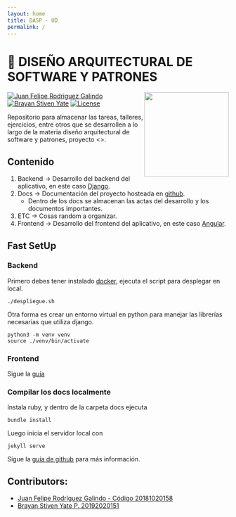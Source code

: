 ```yaml
---
layout: home
title: DASP - UD
permalink: /
---
```


# 👻  **DISEÑO ARQUITECTURAL DE SOFTWARE Y PATRONES**

<img src="https://www.udistrital.edu.co/themes/custom/versh/images/default/preloader.png" width="192px" height="192px" align="right"/>

[![Juan Felipe Rodriguez Galindo](https://img.shields.io/badge/Juferoga-github-br?style=flat-square)][1]
[![Brayan Stiven Yate](https://img.shields.io/badge/BrayanYate-github-br?style=flat-square)][10]
[![License](https://img.shields.io/badge/License-MIT-blue?style=flat-square)][2]


Repositorio para almacenar las tareas, talleres, ejercicios, entre otros que se desarrollen a lo largo de la materia diseño arquitectural de software y patrones, proyecto <<Agregar proyecto>>.

## Contenido

1. Backend  → Desarrollo del backend del aplicativo, en este caso [Django][3].
2. Docs  → Documentación del proyecto hosteada en [github][5].
    - Dentro de los docs se almacenan las actas del desarrollo y los documentos importantes.
4. ETC   → Cosas random a organizar.
3. Frontend → Desarrollo del frontend del aplicativo, en este caso [Angular][4].

## Fast SetUp

### Backend
Primero debes tener instalado [docker][6], ejecuta el script para desplegar en local.

```
./despliegue.sh
```
Otra forma es crear un entorno virtual en python para manejar las librerías necesarias que utiliza django.
```
python3 -m venv venv
source ./venv/bin/activate
```

### Frontend
Sigue la [guía][7]

### Compilar los docs localmente

Instala ruby, y dentro de la carpeta docs ejecuta 
```
bundle install
```
Luego inicia el servidor local con
```
jekyll serve
```
Sigue la [guía de github][8] para más información.

## Contributors:
 - [Juan Felipe Rodríguez Galindo - Código 20181020158][1]
 - [Brayan Stiven Yate P. 20192020151][10]

 [1]:https://gitlab.com/Juferoga
 [2]:https://github.com/Juferoga/patrones/blob/main/LICENSE
 [3]:https://angular.io/
 [4]:https://www.djangoproject.com/
 [5]:https://github.com/Juferoga/fis
 [6]:https://www.docker.com/
 [7]:https://github.com/Juferoga/patrones/frontend/
 [8]:https://docs.github.com/es/pages/setting-up-a-github-pages-site-with-jekyll/adding-a-theme-to-your-github-pages-site-using-jekyll
 [9]:https://gitlab.com/felimarod
 [10]:https://gitlab.com/BrayanYate
 [11]:https://gitlab.com/nicofarii
